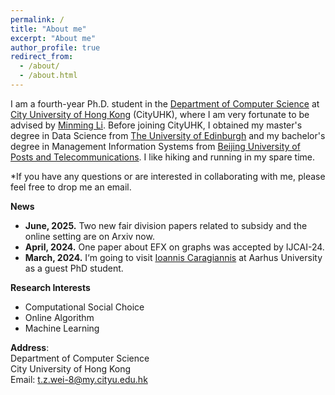 ```yaml
---
permalink: /
title: "About me"
excerpt: "About me"
author_profile: true
redirect_from: 
  - /about/
  - /about.html
---
```


I am a fourth-year Ph.D. student in the [Department of Computer Science](https://www.cs.cityu.edu.hk) at [City University of Hong Kong](https://www.cityu.edu.hk) (CityUHK), where I am very fortunate to be advised by [Minming Li](https://www.cs.cityu.edu.hk/~minmli/). Before joining CityUHK, I obtained my master's degree in Data Science from [The University of Edinburgh](https://www.ed.ac.uk) and my bachelor's degree in Management Information Systems from [Beijing University of Posts and Telecommunications](https://www.bupt.edu.cn). I like hiking and running in my spare time.

*If you have any questions or are interested in collaborating with me, please feel free to drop me an email.

**News**
* **June, 2025.**  Two new fair division papers related to subsidy and the online setting are on Arxiv now.
* **April, 2024.** One paper about EFX on graphs was accepted by IJCAI-24.
* **March, 2024.** I‘m going to visit [Ioannis Caragiannis](https://cs.au.dk/~iannis/) at Aarhus University as a guest PhD student.


**Research Interests**
* Computational Social Choice
* Online Algorithm
* Machine Learning


**Address**:
<br>Department of Computer Science<br>City University of Hong Kong<br>Email: t.z.wei-8@my.cityu.edu.hk
